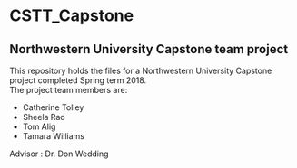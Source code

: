 # CSTT_Capstone
## Northwestern University Capstone team project

This repository holds the files for a Northwestern University Capstone project completed Spring term 2018.  
The project team members are:

+ Catherine Tolley
+ Sheela Rao
+ Tom Alig
+ Tamara Williams

Advisor : Dr. Don Wedding

<will add more once we are finalized>
